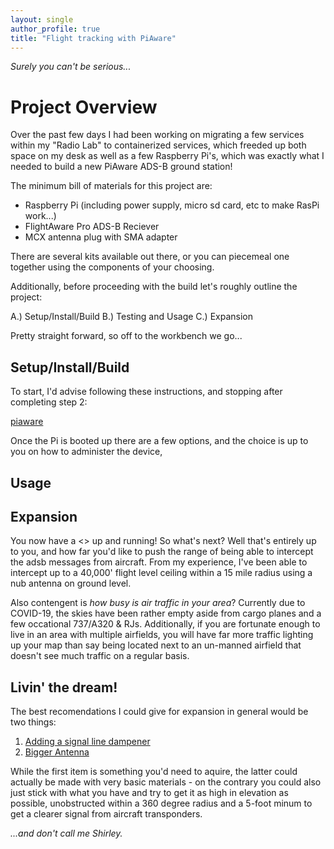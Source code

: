 ```yaml
---
layout: single
author_profile: true
title: "Flight tracking with PiAware"
---
```


_Surely you can't be serious..._

# Project Overview

Over the past few days I had been working on migrating a few services within my "Radio Lab" to containerized services, which freeded up both space on my desk as well as a few Raspberry Pi's, which was exactly what I needed to build a new PiAware ADS-B ground station!

The minimum bill of materials for this project are:

- Raspberry Pi (including power supply, micro sd card, etc to make RasPi work...)
- FlightAware Pro ADS-B Reciever
- MCX antenna plug with SMA adapter

There are several kits available out there, or you can piecemeal one together using the components of your choosing.

Additionally, before proceeding with the build let's roughly outline the project:

A.) Setup/Install/Build
B.) Testing and Usage
C.) Expansion

Pretty straight forward, so off to the workbench we go...

## Setup/Install/Build

To start, I'd advise following these instructions, and stopping after completing step 2:

[piaware](https://flightaware.com/adsb/piaware/build)

Once the Pi is booted up there are a few options, and the choice is up to you on how to administer the device,

## Usage

## Expansion

You now have a <> up and running! So what's next? Well that's entirely up to you, and how far you'd like to push the range of being able to intercept the adsb messages from aircraft. From my experience, I've been able to intercept up to a 40,000' flight level ceiling within a 15 mile radius using a nub antenna on ground level.

Also contengent is _how busy is air traffic in your area_? Currently due to COVID-19, the skies have been rather empty aside from cargo planes and a few occational 737/A320 & RJs. Additionally, if you are fortunate enough to live in an area with multiple airfields, you will have far more traffic lighting up your map than say being located next to an un-manned airfield that doesn't see much traffic on a regular basis.

## Livin' the dream!

The best recomendations I could give for expansion in general would be two things:

1. [Adding a signal line dampener]()
2. [Bigger Antenna]()

While the first item is something you'd need to aquire, the latter could actually be made with very basic materials - on the contrary you could also just stick with what you have and try to get it as high in elevation as possible, unobstructed within a 360 degree radius and a 5-foot minum to get a clearer signal from aircraft transponders.

_...and don't call me Shirley._
